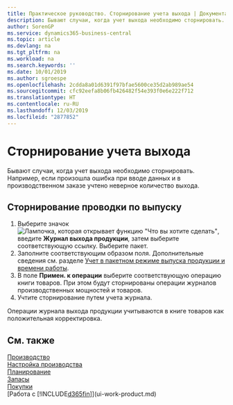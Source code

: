 ```yaml
---
title: Практическое руководство. Сторнирование учета выхода | Документация Майкрософт
description: Бывают случаи, когда учет выхода необходимо сторнировать. Например, если произошла ошибка при вводе данных и в производственном заказе учтено неверное количество выхода.
author: SorenGP
ms.service: dynamics365-business-central
ms.topic: article
ms.devlang: na
ms.tgt_pltfrm: na
ms.workload: na
ms.search.keywords: ''
ms.date: 10/01/2019
ms.author: sgroespe
ms.openlocfilehash: 2cdda8a01d6391f97bfae5600ce35d2ab989ae54
ms.sourcegitcommit: cfc92eefa8b06fb426482f54e393f0e6e222f712
ms.translationtype: HT
ms.contentlocale: ru-RU
ms.lasthandoff: 12/03/2019
ms.locfileid: "2877852"
---
```

# <a name="reverse-output-posting"></a>Сторнирование учета выхода
Бывают случаи, когда учет выхода необходимо сторнировать. Например, если произошла ошибка при вводе данных и в производственном заказе учтено неверное количество выхода.  

## <a name="to-reverse-an-output-posting"></a>Сторнирование проводки по выпуску  
1.  Выберите значок ![Лампочка, которая открывает функцию "Что вы хотите сделать"](media/ui-search/search_small.png "Что вы хотите сделать"), введите **Журнал выхода продукции**, затем выберите соответствующую ссылку. Выберите пакет.  
2. Заполните соответствующим образом поля. Дополнительные сведения см. разделе [Учет в пакетном режиме выпуска продукции и времени работы](production-how-to-post-output-quantity.md).
3.  В поле **Примен. к операции** выберите соответствующую операцию книги товаров. При этом будут сторнированы операции журналов производственных мощностей и товаров.  
4. Учтите сторнирование путем учета журнала.  

Операции журнала выхода продукции учитываются в книге товаров как положительная корректировка.  

## <a name="see-also"></a>См. также  
 [Производство](production-manage-manufacturing.md)    
 [Настройка производства](production-configure-production-processes.md)  
 [Планирование](production-planning.md)      
 [Запасы](inventory-manage-inventory.md)  
 [Покупки](purchasing-manage-purchasing.md)  
 [Работа с [!INCLUDE[d365fin](includes/d365fin_md.md)]](ui-work-product.md)  
